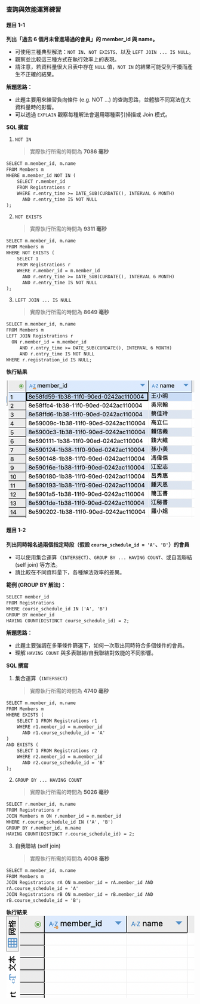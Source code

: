 ### 查詢與效能運算練習
#### 題目 1-1
**列出「過去 6 個月未曾進場過的會員」的 member_id 與 name。**
* 可使用三種典型解法：`NOT IN`、`NOT EXISTS`、以及 `LEFT JOIN ... IS NULL`。
* 觀察並比較這三種方式在執行效率上的表現。
* 請注意，若資料量很大且表中存在 `NULL` 值，`NOT IN` 的結果可能受到干擾而產生不正確的結果。

**解題思路：**
* 此題主要用來練習負向條件 (e.g. NOT …) 的查詢思路，並體驗不同寫法在大資料量時的影響。
* 可以透過 `EXPLAIN` 觀察每種解法會選用哪種索引掃描或 Join 模式。

**SQL 撰寫**
1. `NOT IN`
    > 實際執行所需的時間為 **7086 毫秒**
```sql=
SELECT m.member_id, m.name
FROM Members m
WHERE m.member_id NOT IN (
    SELECT r.member_id
    FROM Registrations r
    WHERE r.entry_time >= DATE_SUB(CURDATE(), INTERVAL 6 MONTH)
      AND r.entry_time IS NOT NULL
);
```

2. `NOT EXISTS`
    > 實際執行所需的時間為 **9311 毫秒**
```sql=
SELECT m.member_id, m.name
FROM Members m
WHERE NOT EXISTS (
    SELECT 1
    FROM Registrations r
    WHERE r.member_id = m.member_id
      AND r.entry_time >= DATE_SUB(CURDATE(), INTERVAL 6 MONTH)
      AND r.entry_time IS NOT NULL
);
```

3. `LEFT JOIN ... IS NULL`
    > 實際執行所需的時間為 **8649 毫秒**
```sql=
SELECT m.member_id, m.name
FROM Members m
LEFT JOIN Registrations r
  ON r.member_id = m.member_id
     AND r.entry_time >= DATE_SUB(CURDATE(), INTERVAL 6 MONTH)
     AND r.entry_time IS NOT NULL
WHERE r.registration_id IS NULL;
```

**執行結果**

![1-1](1-1.png)

#### 題目 1-2
**列出同時報名過兩個指定時段（假設 `course_schedule_id = 'A'`、`'B'`）的會員**
* 可以使用集合運算（`INTERSECT`）、`GROUP BY ... HAVING COUNT`、或自我聯結 (self join) 等方法。
* 請比較在不同資料量下，各種解法效率的差異。

**範例 (GROUP BY 解法)：**
```sql=
SELECT member_id 
FROM Registrations 
WHERE course_schedule_id IN ('A', 'B') 
GROUP BY member_id 
HAVING COUNT(DISTINCT course_schedule_id) = 2;
```

**解題思路：**
* 此題主要強調在多筆條件篩選下，如何一次取出同時符合多個條件的會員。
* 理解 `HAVING COUNT` 與多表聯結/自我聯結對效能的不同影響。

**SQL 撰寫**
1. 集合運算（`INTERSECT`）
    > 實際執行所需的時間為 **4740 毫秒**
```sql=
SELECT m.member_id, m.name
FROM Members m
WHERE EXISTS (
    SELECT 1 FROM Registrations r1
    WHERE r1.member_id = m.member_id
      AND r1.course_schedule_id = 'A'
)
AND EXISTS (
    SELECT 1 FROM Registrations r2
    WHERE r2.member_id = m.member_id
      AND r2.course_schedule_id = 'B'
);
```

2. `GROUP BY ... HAVING COUNT`
    > 實際執行所需的時間為 **5026 毫秒**
```sql=
SELECT r.member_id, m.name
FROM Registrations r
JOIN Members m ON r.member_id = m.member_id
WHERE r.course_schedule_id IN ('A', 'B')
GROUP BY r.member_id, m.name
HAVING COUNT(DISTINCT r.course_schedule_id) = 2;
```

3. 自我聯結 (self join)
    > 實際執行所需的時間為 **4008 毫秒**
```sql=
SELECT m.member_id, m.name
FROM Members m
JOIN Registrations rA ON m.member_id = rA.member_id AND rA.course_schedule_id = 'A'
JOIN Registrations rB ON m.member_id = rB.member_id AND rB.course_schedule_id = 'B';
```

**執行結果**
![1-2](1-2.png)